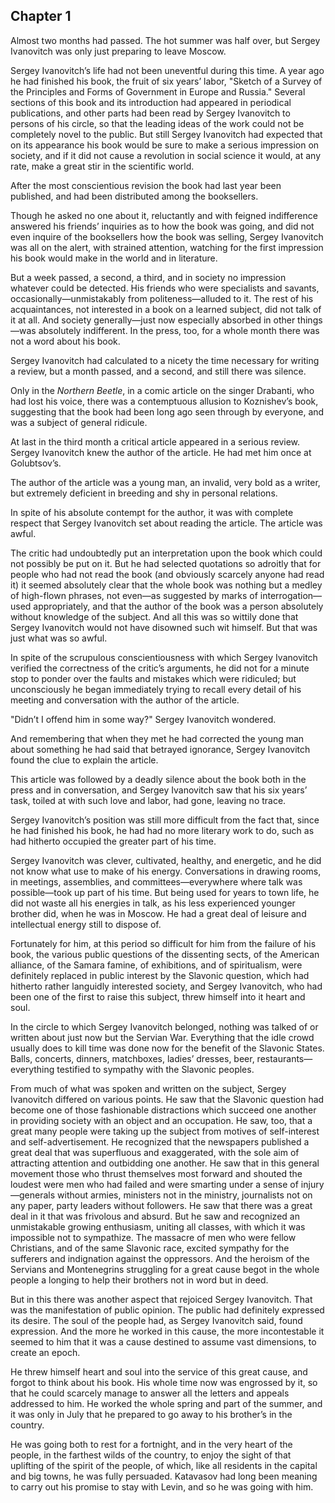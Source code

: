## Chapter 1


Almost two months had passed. The hot summer was half over, but Sergey
Ivanovitch was only just preparing to leave Moscow.

Sergey Ivanovitch’s life had not been uneventful during this time. A
year ago he had finished his book, the fruit of six years’ labor,
"Sketch of a Survey of the Principles and Forms of Government in Europe
and Russia." Several sections of this book and its introduction had
appeared in periodical publications, and other parts had been read by
Sergey Ivanovitch to persons of his circle, so that the leading ideas of
the work could not be completely novel to the public. But still Sergey
Ivanovitch had expected that on its appearance his book would be sure to
make a serious impression on society, and if it did not cause a
revolution in social science it would, at any rate, make a great stir in
the scientific world.

After the most conscientious revision the book had last year been
published, and had been distributed among the booksellers.

Though he asked no one about it, reluctantly and with feigned
indifference answered his friends’ inquiries as to how the book was
going, and did not even inquire of the booksellers how the book was
selling, Sergey Ivanovitch was all on the alert, with strained
attention, watching for the first impression his book would make in the
world and in literature.

But a week passed, a second, a third, and in society no impression
whatever could be detected. His friends who were specialists and
savants, occasionally—unmistakably from politeness—alluded to it. The
rest of his acquaintances, not interested in a book on a learned
subject, did not talk of it at all. And society generally—just now
especially absorbed in other things—was absolutely indifferent. In the
press, too, for a whole month there was not a word about his book.

Sergey Ivanovitch had calculated to a nicety the time necessary for
writing a review, but a month passed, and a second, and still there was
silence.

Only in the _Northern Beetle_, in a comic article on the singer
Drabanti, who had lost his voice, there was a contemptuous allusion to
Koznishev’s book, suggesting that the book had been long ago seen
through by everyone, and was a subject of general ridicule.

At last in the third month a critical article appeared in a serious
review. Sergey Ivanovitch knew the author of the article. He had met him
once at Golubtsov’s.

The author of the article was a young man, an invalid, very bold as a
writer, but extremely deficient in breeding and shy in personal
relations.

In spite of his absolute contempt for the author, it was with complete
respect that Sergey Ivanovitch set about reading the article. The
article was awful.

The critic had undoubtedly put an interpretation upon the book which
could not possibly be put on it. But he had selected quotations so
adroitly that for people who had not read the book (and obviously
scarcely anyone had read it) it seemed absolutely clear that the whole
book was nothing but a medley of high-flown phrases, not even—as
suggested by marks of interrogation—used appropriately, and that the
author of the book was a person absolutely without knowledge of the
subject. And all this was so wittily done that Sergey Ivanovitch would
not have disowned such wit himself. But that was just what was so awful.

In spite of the scrupulous conscientiousness with which Sergey
Ivanovitch verified the correctness of the critic’s arguments, he did
not for a minute stop to ponder over the faults and mistakes which were
ridiculed; but unconsciously he began immediately trying to recall every
detail of his meeting and conversation with the author of the article.

"Didn’t I offend him in some way?" Sergey Ivanovitch wondered.

And remembering that when they met he had corrected the young man about
something he had said that betrayed ignorance, Sergey Ivanovitch found
the clue to explain the article.

This article was followed by a deadly silence about the book both in the
press and in conversation, and Sergey Ivanovitch saw that his six years’
task, toiled at with such love and labor, had gone, leaving no trace.

Sergey Ivanovitch’s position was still more difficult from the fact
that, since he had finished his book, he had had no more literary work
to do, such as had hitherto occupied the greater part of his time.

Sergey Ivanovitch was clever, cultivated, healthy, and energetic, and he
did not know what use to make of his energy. Conversations in drawing
rooms, in meetings, assemblies, and committees—everywhere where talk was
possible—took up part of his time. But being used for years to town
life, he did not waste all his energies in talk, as his less experienced
younger brother did, when he was in Moscow. He had a great deal of
leisure and intellectual energy still to dispose of.

Fortunately for him, at this period so difficult for him from the
failure of his book, the various public questions of the dissenting
sects, of the American alliance, of the Samara famine, of exhibitions,
and of spiritualism, were definitely replaced in public interest by the
Slavonic question, which had hitherto rather languidly interested
society, and Sergey Ivanovitch, who had been one of the first to raise
this subject, threw himself into it heart and soul.

In the circle to which Sergey Ivanovitch belonged, nothing was talked of
or written about just now but the Servian War. Everything that the idle
crowd usually does to kill time was done now for the benefit of the
Slavonic States. Balls, concerts, dinners, matchboxes, ladies’ dresses,
beer, restaurants—everything testified to sympathy with the Slavonic
peoples.

From much of what was spoken and written on the subject, Sergey
Ivanovitch differed on various points. He saw that the Slavonic question
had become one of those fashionable distractions which succeed one
another in providing society with an object and an occupation. He saw,
too, that a great many people were taking up the subject from motives of
self-interest and self-advertisement. He recognized that the newspapers
published a great deal that was superfluous and exaggerated, with the
sole aim of attracting attention and outbidding one another. He saw that
in this general movement those who thrust themselves most forward and
shouted the loudest were men who had failed and were smarting under a
sense of injury—generals without armies, ministers not in the ministry,
journalists not on any paper, party leaders without followers. He saw
that there was a great deal in it that was frivolous and absurd. But he
saw and recognized an unmistakable growing enthusiasm, uniting all
classes, with which it was impossible not to sympathize. The massacre of
men who were fellow Christians, and of the same Slavonic race, excited
sympathy for the sufferers and indignation against the oppressors. And
the heroism of the Servians and Montenegrins struggling for a great
cause begot in the whole people a longing to help their brothers not in
word but in deed.

But in this there was another aspect that rejoiced Sergey Ivanovitch.
That was the manifestation of public opinion. The public had definitely
expressed its desire. The soul of the people had, as Sergey Ivanovitch
said, found expression. And the more he worked in this cause, the more
incontestable it seemed to him that it was a cause destined to assume
vast dimensions, to create an epoch.

He threw himself heart and soul into the service of this great cause,
and forgot to think about his book. His whole time now was engrossed by
it, so that he could scarcely manage to answer all the letters and
appeals addressed to him. He worked the whole spring and part of the
summer, and it was only in July that he prepared to go away to his
brother’s in the country.

He was going both to rest for a fortnight, and in the very heart of the
people, in the farthest wilds of the country, to enjoy the sight of that
uplifting of the spirit of the people, of which, like all residents in
the capital and big towns, he was fully persuaded. Katavasov had long
been meaning to carry out his promise to stay with Levin, and so he was
going with him.



